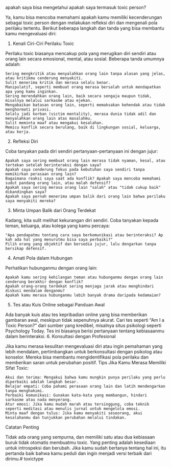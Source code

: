 apakah saya bisa mengetahui apakah saya termasuk toxic person?

Ya, kamu bisa mencoba memahami apakah kamu memiliki kecenderungan sebagai toxic person dengan melakukan refleksi diri dan mengenali pola perilaku tertentu. Berikut beberapa langkah dan tanda yang bisa membantu kamu mengevaluasi diri:
1. Kenali Ciri-Ciri Perilaku Toxic

Perilaku toxic biasanya mencakup pola yang merugikan diri sendiri atau orang lain secara emosional, mental, atau sosial. Beberapa tanda umumnya adalah:

    Sering mengkritik atau menyalahkan orang lain tanpa alasan yang jelas, atau kritikmu cenderung menyakiti.
    Sulit menerima kritik dan merasa selalu benar.
    Manipulatif, seperti membuat orang merasa bersalah untuk mendapatkan apa yang kamu inginkan.
    Sering merendahkan orang lain, baik secara sengaja maupun tidak, misalnya melalui sarkasme atau ejekan.
    Mengabaikan batasan orang lain, seperti memaksakan kehendak atau tidak menghormati privasi.
    Selalu jadi korban (victim mentality), merasa dunia tidak adil dan menyalahkan orang lain atas masalahmu.
    Sulit meminta maaf atau mengakui kesalahan.
    Memicu konflik secara berulang, baik di lingkungan sosial, keluarga, atau kerja.

2. Refleksi Diri

Coba tanyakan pada diri sendiri pertanyaan-pertanyaan ini dengan jujur:

    Apakah saya sering membuat orang lain merasa tidak nyaman, kesal, atau tertekan setelah berinteraksi dengan saya?
    Apakah saya cenderung fokus pada kebutuhan saya sendiri tanpa memikirkan perasaan orang lain?
    Bagaimana reaksi saya saat ada konflik? Apakah saya mencoba memahami sudut pandang orang lain, atau malah defensif?
    Apakah saya sering merasa orang lain "salah" atau "tidak cukup baik" dibandingkan saya?
    Apakah saya pernah menerima umpan balik dari orang lain bahwa perilaku saya menyakiti mereka?

3. Minta Umpan Balik dari Orang Terdekat

Kadang, kita sulit melihat kekurangan diri sendiri. Coba tanyakan kepada teman, keluarga, atau kolega yang kamu percaya:

    "Apa pendapatmu tentang cara saya berkomunikasi atau berinteraksi? Ap kah ada hal yang menurutmu bisa saya perbaiki?"
    Pilih orang yang objektif dan bersedia jujur, lalu dengarkan tanpa bersikap defensif.

4. Amati Pola dalam Hubungan

Perhatikan hubunganmu dengan orang lain:

    Apakah kamu sering kehilangan teman atau hubunganmu dengan orang lain cenderung berakhir dengan konflik?
    Apakah orang-orang terdekat sering menjaga jarak atau menghindari diskusi mendalam denganmu?
    Apakah kamu merasa hubunganmu lebih banyak drama daripada kedamaian?

5. Tes atau Kuis Online sebagai Panduan Awal

Ada banyak kuis atau tes kepribadian online yang bisa memberikan gambaran awal, meskipun tidak sepenuhnya akurat. Cari tes seperti “Am I a Toxic Person?” dari sumber yang kredibel, misalnya situs psikologi seperti Psychology Today. Tes ini biasanya berisi pertanyaan tentang kebiasaanmu dalam berinteraksi.
6. Konsultasi dengan Profesional

Jika kamu merasa kesulitan mengevaluasi diri atau ingin pemahaman yang lebih mendalam, pertimbangkan untuk berkonsultasi dengan psikolog atau konselor. Mereka bisa membantu mengidentifikasi pola perilaku dan memberikan saran untuk perubahan positif.
Tips Jika Kamu Merasa Memiliki Sifat Toxic:

    Akui dan terima: Mengakui bahwa kamu mungkin punya perilaku yang perlu diperbaiki adalah langkah besar.
    Belajar empati: Coba pahami perasaan orang lain dan latih mendengarkan tanpa menghakimi.
    Perbaiki komunikasi: Gunakan kata-kata yang membangun, hindari sarkasme atau nada menyerang.
    Atur emosi: Jika kamu mudah marah atau tersinggung, coba teknik seperti meditasi atau menulis jurnal untuk mengelola emosi.
    Minta maaf dengan tulus: Jika kamu menyakiti seseorang, akui kesalahanmu dan tunjukkan perubahan melalui tindakan.

Catatan Penting

Tidak ada orang yang sempurna, dan memiliki satu atau dua kebiasaan buruk tidak otomatis membuatmu toxic. Yang penting adalah kesediaan untuk introspeksi dan berubah. Jika kamu sudah bertanya tentang hal ini, itu pertanda baik bahwa kamu peduli dan ingin menjadi versi terbaik dari dirimu.# toxictype

